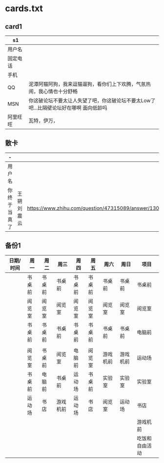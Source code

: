 # cards.txt

## card1

| s1   |                                                                                       |
|----------|---------------------------------------------------------------------------------------|
| 用户名   |                                                                                       |
| 固定电话 |                                                                                       |
| 手机     |                                                                                       |
| QQ       | 泥潭阿猫阿狗，我来逗猫遛狗，看你们上下欢腾，气氛热闹，我心情也十分舒畅                |
| MSN      | 你这破论坛不要太让人失望了吧，你这破论坛不要太Low了吧...比隔壁论坛好在哪啊 面向低龄吗 |
| 阿里旺旺 | 瓦特，伊万，                                                                          |



## 散卡

| -   |              |                                                                         |
|----------|----------|-----------------------------------------------------------------------------|
| 用户名   |           |                                                                            |
| 你终于当真了 | 王朔 刘震云 | https://www.zhihu.com/question/47315089/answer/130200809 |


## 备份1

| 日期/ 时间 | 周一   | 周二   | 周三     | 周四   | 周五   | 周六     | 周日     | 项目           |
|------------|--------|--------|----------|--------|--------|----------|----------|----------------|
|            | 书桌前 | 书桌前 | 书桌前   | 书桌前 | 书桌前 | 书桌前   | 书桌前   | 书桌前         |
|            | 阅览室 | 阅览室 | 阅览室   | 阅览室 | 阅览室 | 阅览室   | 阅览室   | 阅览室         |
|            | 书桌前 | 书桌前 | 书桌前   | 书桌前 | 书桌前 | 书桌前   | 书桌前   | 电脑前         |
|            |        |        |          |        |        |          |          |                |
|            | 阅览室 | 书桌前 | 阅览室   | 电脑前 | 阅览室 | 游戏机前 | 游戏机前 | 运动场         |
|            | 书桌前 | 电脑前 | 书桌前   | 运动场 | 书桌前 | 实验室   | 实验室   | 实验室         |
|            | 运动场 | 书店   | 游戏机前 | 运动场 | 书店   | 阅览室   | 运动场   | 书店           |
|            |        |        |          |        |        |          |          | 游戏机前       |
|            |        |        |          |        |        |          |          | 吃饭和自由活动 |
